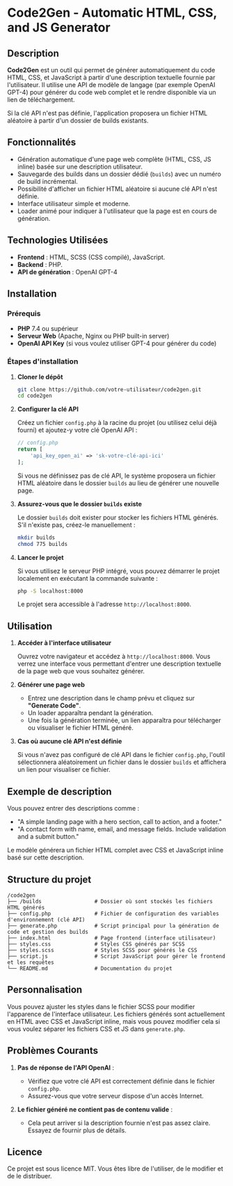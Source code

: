 # **Code2Gen - Automatic HTML, CSS, and JS Generator**

## **Description**

**Code2Gen** est un outil qui permet de générer automatiquement du code HTML, CSS, et JavaScript à partir d'une description textuelle fournie par l'utilisateur. Il utilise une API de modèle de langage (par exemple OpenAI GPT-4) pour générer du code web complet et le rendre disponible via un lien de téléchargement.

Si la clé API n'est pas définie, l'application proposera un fichier HTML aléatoire à partir d'un dossier de builds existants.

## **Fonctionnalités**

- Génération automatique d'une page web complète (HTML, CSS, JS inline) basée sur une description utilisateur.
- Sauvegarde des builds dans un dossier dédié (`builds`) avec un numéro de build incrémental.
- Possibilité d'afficher un fichier HTML aléatoire si aucune clé API n'est définie.
- Interface utilisateur simple et moderne.
- Loader animé pour indiquer à l'utilisateur que la page est en cours de génération.

## **Technologies Utilisées**

- **Frontend** : HTML, SCSS (CSS compilé), JavaScript.
- **Backend** : PHP.
- **API de génération** : OpenAI GPT-4

## **Installation**

### **Prérequis**

- **PHP** 7.4 ou supérieur
- **Serveur Web** (Apache, Nginx ou PHP built-in server)
- **OpenAI API Key** (si vous voulez utiliser GPT-4 pour générer du code)

### **Étapes d'installation**

1. **Cloner le dépôt**

   ```bash
   git clone https://github.com/votre-utilisateur/code2gen.git
   cd code2gen
   ```

2. **Configurer la clé API**

   Créez un fichier `config.php` à la racine du projet (ou utilisez celui déjà fourni) et ajoutez-y votre clé OpenAI API :

   ```php
   // config.php
   return [
       'api_key_open_ai' => 'sk-votre-clé-api-ici'
   ];
   ```

   Si vous ne définissez pas de clé API, le système proposera un fichier HTML aléatoire dans le dossier `builds` au lieu de générer une nouvelle page.

3. **Assurez-vous que le dossier `builds` existe**

   Le dossier `builds` doit exister pour stocker les fichiers HTML générés. S'il n'existe pas, créez-le manuellement :

   ```bash
   mkdir builds
   chmod 775 builds
   ```

4. **Lancer le projet**

   Si vous utilisez le serveur PHP intégré, vous pouvez démarrer le projet localement en exécutant la commande suivante :

   ```bash
   php -S localhost:8000
   ```

   Le projet sera accessible à l'adresse `http://localhost:8000`.

## **Utilisation**

1. **Accéder à l'interface utilisateur**

   Ouvrez votre navigateur et accédez à `http://localhost:8000`. Vous verrez une interface vous permettant d'entrer une description textuelle de la page web que vous souhaitez générer.

2. **Générer une page web**

   - Entrez une description dans le champ prévu et cliquez sur **"Generate Code"**.
   - Un loader apparaîtra pendant la génération.
   - Une fois la génération terminée, un lien apparaîtra pour télécharger ou visualiser le fichier HTML généré.

3. **Cas où aucune clé API n'est définie**

   Si vous n'avez pas configuré de clé API dans le fichier `config.php`, l'outil sélectionnera aléatoirement un fichier dans le dossier `builds` et affichera un lien pour visualiser ce fichier.

## **Exemple de description**

Vous pouvez entrer des descriptions comme :

- "A simple landing page with a hero section, call to action, and a footer."
- "A contact form with name, email, and message fields. Include validation and a submit button."

Le modèle générera un fichier HTML complet avec CSS et JavaScript inline basé sur cette description.

## **Structure du projet**

```
/code2gen
├── /builds                 # Dossier où sont stockés les fichiers HTML générés
├── config.php              # Fichier de configuration des variables d'environnement (clé API)
├── generate.php            # Script principal pour la génération de code et gestion des builds
├── index.html              # Page frontend (interface utilisateur)
├── styles.css              # Styles CSS générés par SCSS
├── styles.scss             # Styles SCSS pour générés le CSS
├── script.js               # Script JavaScript pour gérer le frontend et les requêtes
└── README.md               # Documentation du projet
```

## **Personnalisation**

Vous pouvez ajuster les styles dans le fichier SCSS pour modifier l'apparence de l'interface utilisateur. Les fichiers générés sont actuellement en HTML avec CSS et JavaScript inline, mais vous pouvez modifier cela si vous voulez séparer les fichiers CSS et JS dans `generate.php`.

## **Problèmes Courants**

1. **Pas de réponse de l'API OpenAI** :
   - Vérifiez que votre clé API est correctement définie dans le fichier `config.php`.
   - Assurez-vous que votre serveur dispose d'un accès Internet.

2. **Le fichier généré ne contient pas de contenu valide** :
   - Cela peut arriver si la description fournie n'est pas assez claire. Essayez de fournir plus de détails.

## **Licence**

Ce projet est sous licence MIT. Vous êtes libre de l'utiliser, de le modifier et de le distribuer.
